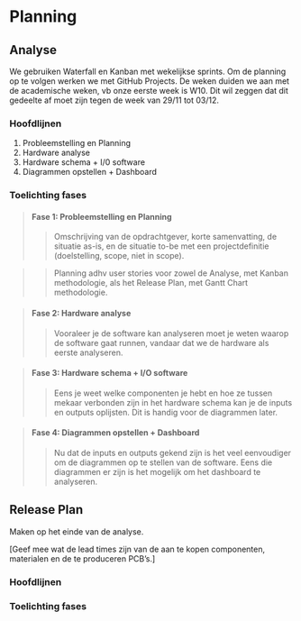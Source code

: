# Planning

## Analyse

We gebruiken Waterfall en Kanban met wekelijkse sprints.
Om de planning op te volgen werken we met GitHub Projects.
De weken duiden we aan met de academische weken, vb onze eerste week is W10. Dit wil zeggen dat dit gedeelte af moet zijn tegen de week van 29/11 tot 03/12.

### Hoofdlijnen

1. Probleemstelling en Planning
2. Hardware analyse
3. Hardware schema + I/0 software
4. Diagrammen opstellen + Dashboard

### Toelichting fases

> #### Fase 1: Probleemstelling en Planning
>> Omschrijving van de opdrachtgever, korte samenvatting, de situatie as-is, en de situatie to-be met een projectdefinitie (doelstelling, scope, niet in scope).

>> Planning adhv user stories voor zowel de Analyse, met Kanban methodologie, als het Release Plan, met Gantt Chart methodologie.

> #### Fase 2: Hardware analyse
>> Vooraleer je de software kan analyseren moet je weten waarop de software gaat runnen, vandaar dat we de hardware als eerste analyseren.

> #### Fase 3: Hardware schema + I/O software
>> Eens je weet welke componenten je hebt en hoe ze tussen mekaar verbonden zijn in het hardware schema kan je de inputs en outputs oplijsten. Dit is handig voor de diagrammen later.

> #### Fase 4: Diagrammen opstellen + Dashboard
>> Nu dat de inputs en outputs gekend zijn is het veel eenvoudiger om de diagrammen op te stellen van de software. Eens die diagrammen er zijn is het mogelijk om het dashboard te analyseren.


## Release Plan

Maken op het einde van de analyse.

[Geef mee wat de lead times zijn van de aan te kopen componenten, materialen en de te
produceren PCB’s.]

### Hoofdlijnen

### Toelichting fases